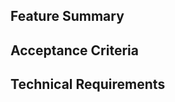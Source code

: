 ## Feature Summary

<!-- EXAMPLE:
As an authenticated user
I want to `create` authors
So that I can add books to my inventory -->

## Acceptance Criteria

<!-- EXAMPLE:
Given the user is on the authors page
When the user clicks the `Add New Author` button on the DOM
Then they are redirected to a form with these fields: `firstName: lastName: email:`
And when the user submits the form the data should be saved
And the form should be reset -->

## Technical Requirements

<!-- EXAMPLE:
- [ ] Add an event listener on the add button
- [ ] Create an axios request to post a new author
- [ ] Add other items to this list that you deem are necessary to complete this feature -->
